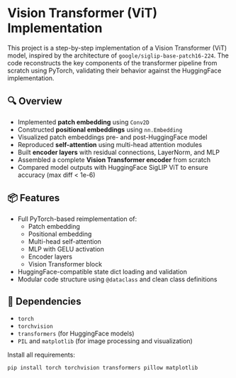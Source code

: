 # Vision Transformer (ViT) Implementation

This project is a step-by-step implementation of a Vision Transformer (ViT) model, inspired by the architecture of `google/siglip-base-patch16-224`. The code reconstructs the key components of the transformer pipeline from scratch using PyTorch, validating their behavior against the HuggingFace implementation.

## 🔍 Overview

- Implemented **patch embedding** using `Conv2D`
- Constructed **positional embeddings** using `nn.Embedding`
- Visualized patch embeddings pre- and post-HuggingFace model
- Reproduced **self-attention** using multi-head attention modules
- Built **encoder layers** with residual connections, LayerNorm, and MLP
- Assembled a complete **Vision Transformer encoder** from scratch
- Compared model outputs with HuggingFace SigLIP ViT to ensure accuracy (max diff < 1e-6)

## 📦 Features

- Full PyTorch-based reimplementation of:
  - Patch embedding
  - Positional embedding
  - Multi-head self-attention
  - MLP with GELU activation
  - Encoder layers
  - Vision Transformer block
- HuggingFace-compatible state dict loading and validation
- Modular code structure using `@dataclass` and clean class definitions

## 🧪 Dependencies

- `torch`
- `torchvision`
- `transformers` (for HuggingFace models)
- `PIL` and `matplotlib` (for image processing and visualization)

Install all requirements:
```bash
pip install torch torchvision transformers pillow matplotlib
